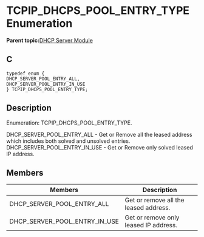 # TCPIP\_DHCPS\_POOL\_ENTRY\_TYPE Enumeration

**Parent topic:**[DHCP Server Module](GUID-27C514CD-DE28-4215-BB75-6C8EA971E12E.md)

## C

```
typedef enum {
DHCP_SERVER_POOL_ENTRY_ALL,
DHCP_SERVER_POOL_ENTRY_IN_USE
} TCPIP_DHCPS_POOL_ENTRY_TYPE;
```

## Description

Enumeration: TCPIP\_DHCPS\_POOL\_ENTRY\_TYPE.

DHCP\_SERVER\_POOL\_ENTRY\_ALL - Get or Remove all the leased address which includes both solved and unsolved entries. DHCP\_SERVER\_POOL\_ENTRY\_IN\_USE - Get or Remove only solved leased IP address.

## Members

|Members|Description|
|-------|-----------|
|DHCP\_SERVER\_POOL\_ENTRY\_ALL|Get or remove all the leased address.|
|DHCP\_SERVER\_POOL\_ENTRY\_IN\_USE|Get or remove only leased IP address.|

